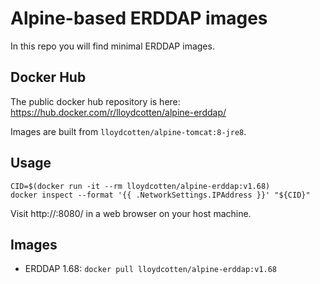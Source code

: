 # Alpine-based ERDDAP images
In this repo you will find minimal ERDDAP images.

## Docker Hub
The public docker hub repository is here: https://hub.docker.com/r/lloydcotten/alpine-erddap/

Images are built from `lloydcotten/alpine-tomcat:8-jre8`.

## Usage
```
CID=$(docker run -it --rm lloydcotten/alpine-erddap:v1.68)
docker inspect --format '{{ .NetworkSettings.IPAddress }}' "${CID}"
```
Visit http://*<IPAddress>*:8080/ in a web browser on your host machine.


## Images

* ERDDAP 1.68: `docker pull lloydcotten/alpine-erddap:v1.68`
